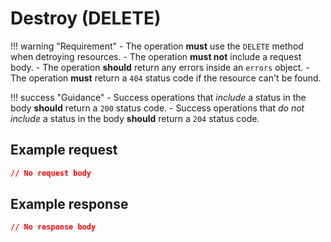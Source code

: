 # Destroy (DELETE)

!!! warning "Requirement"
    - The operation **must** use the `DELETE` method when detroying resources.
    - The operation **must not** include a request body.
    - The operation **should** return any errors inside an `errors` object.
    - The operation **must** return a `404` status code if the resource can't be found.

!!! success "Guidance"
    - Success operations that _include_ a status in the body **should** return a `200` status code.
    - Success operations that _do not include_ a status in the body **should** return a `204` status code.

## Example request

```json title="DELETE ../rx/v0/prescriptions/1c2dfaaa-4eb9-482e-86a9-4e7274975967"
// No request body 
```

## Example response

```json title="204 No Content"
// No response body 
```

